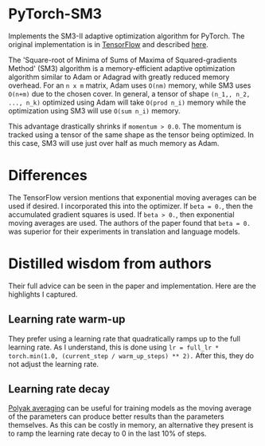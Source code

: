 # PyTorch-SM3
 Implements the SM3-II adaptive optimization algorithm for PyTorch.
 The original implementation is in
 [TensorFlow](https://github.com/google-research/google-research/tree/master/sm3)
 and described [here](https://arxiv.org/abs/1901.11150).

 The 'Square-root of Minima of Sums of Maxima of Squared-gradients Method' (SM3)
 algorithm is a memory-efficient adaptive optimization algorithm similar to
 Adam or Adagrad with greatly reduced memory overhead. For an `n x m` matrix,
 Adam uses `O(nm)` memory, while SM3 uses `O(n+m)` due to the chosen cover.
 In general, a tensor of shape `(n_1,, n_2, ..., n_k)` optimized using Adam
 will take `O(prod n_i)` memory while the optimization using SM3 will use
 `O(sum n_i)` memory.

 This advantage drastically shrinks if `momentum > 0.0`. The momentum is
 tracked using a tensor of the same shape as the tensor being optimized. In
 this case, SM3 will use just over half as much memory as Adam.

# Differences
 The TensorFlow version mentions that exponential moving averages can
 be used if desired. I incorporated this into the optimizer. If
 `beta = 0.`, then the accumulated gradient squares is used. If
 `beta > 0.`, then exponential moving averages are used. The authors
 of the paper found that `beta = 0.` was superior for their experiments
 in translation and language models.

# Distilled wisdom from authors
 Their full advice can be seen in the paper and implementation. Here
 are the highlights I captured.
## Learning rate warm-up
 They prefer using a learning rate that quadratically ramps up to the
 full learning rate. As I understand, this is done using
 `lr = full_lr * torch.min(1.0, (current_step / warm_up_steps) ** 2).`
 After this, they do not adjust the learning rate.

## Learning rate decay
 [Polyak averaging](https://www.tensorflow.org/api_docs/python/tf/train/ExponentialMovingAverage)
 can be useful for training models as the moving average of the
 parameters can produce better results than the parameters themselves.
 As this can be costly in memory, an alternative they present is to
 ramp the learning rate decay to 0 in the last 10% of steps.
